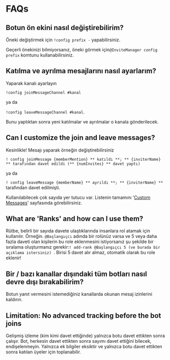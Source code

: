 # FAQs

## Botun ön ekini nasıl değiştirebilirim?

Öneki değiştirmek için `!config prefix -` yapabilirsiniz.

Geçerli önekinizi bilmiyorsanız, öneki görmek için`@InviteManager config prefix`  komtunu kullanabilirsiniz.

## Katılma ve ayrılma mesajlarını nasıl ayarlarım?

Yaparak kanalı ayarlayın

`!config joinMessageChannel #kanal`

ya da

`!config leaveMessageChannel #kanal`.

Bunu yaptıktan sonra yeni katılmalar ve ayrılmalar o kanala gönderilecek.

## Can I customize the join and leave messages?

Kesinlikle! Mesajı yaparak örneğin değiştirebilirsiniz

`! config joinMessage {memberMention} ** katıldı **; ** {inviterName} ** tarafından davet edildi (** {numInvites} ** davet yaptı) `

ya da

`! config leaveMessage {memberName} ** ayrıldı **; ** {inviterName} ** `tarafından davet edilmişti.

Kullanılabilecek çok sayıda yer tutucu var. Listenin tamamını '[Custom Messages](/tr/modules/invites/custom-messages.md)' sayfasında görebilirsiniz.

## What are 'Ranks' and how can I use them?

Rütbe, belirli bir sayıda davete ulaştıklarında insanlara rol atamak için kullanılır. Örneğin. `@Başlangıçcı` adında bir rolünüz varsa ve 5 veya daha fazla daveti olan kişilerin bu role eklenmesini istiyorsanız şu şekilde bir sıralama oluşturmanız gerekir:`! add-rank @Başlangıçcı 5 (ve burada bir açıklama istersiniz) `. Birisi 5 davet alır almaz, otomatik olarak bu role eklenir!

## Bir / bazı kanallar dışındaki tüm botları nasıl devre dışı bırakabilirim?

Botun yanıt vermesini istemediğiniz kanallarda okunan mesaj izinlerini kaldırın.

## Limitation: No advanced tracking before the bot joins

Gelişmiş izleme (kim kimi davet ettiğinde) yalnızca botu davet ettikten sonra çalışır. Bot, herkesin davet ettikten sonra sayımı davet ettiğini bilecek, endişelenmeyin. Yalnızca ek bilgiler eksiktir ve yalnızca botu davet ettikten sonra katılan üyeler için toplanabilir.
